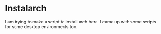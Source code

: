 # Instalarch
I am trying to make a script to install arch here.
I came up with some scripts for some desktop environments too. 
